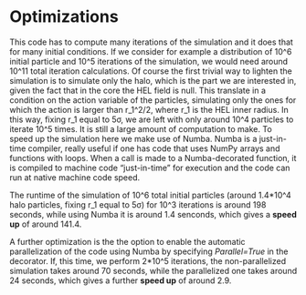 # Optimizations
This code has to compute many iterations of the simulation and it does that for many initial conditions. If we consider for example a distribution of 10^6 initial particle and 10^5 iterations of the simulation, we would need around 10^11 total iteration calculations. Of course the first trivial way to lighten the simulation is to simulate only the halo, which is the part we are interested in, given the fact that in the core the HEL field is null. This translate in a condition on the action variable of the particles, simulating only the ones for which the action is larger than r_1^2/2, where r_1 is the HEL inner radius.
In this way, fixing r_1 equal to 5σ, we are left with only around 10^4 particles to iterate 10^5 times. It is still a large amount of computation to make.
To speed up the simulation here we make use of Numba. Numba is a just-in-time compiler, really useful if one has code that uses NumPy arrays and functions with loops. When a call is made to a Numba-decorated function, it is compiled to machine code “just-in-time” for execution and the code can run at native machine code speed. 

The runtime of the simulation of 10^6 total initial particles (around 1.4*10^4 halo particles, fixing r_1 equal to 5σ) for 10^3 iterations is around 198 seconds, while using Numba it is around 1.4 senconds, which gives a **speed up** of around 141.4.

A further optimization is the the option to enable the automatic parallelization of the code using Numba by specifying *Parallel=True* in the decorator. If, this time, we perform 2*10^5 iterations, the non-parallelized simulation takes around 70 seconds, while the parallelized one takes around 24 seconds, which gives a further **speed up** of around 2.9.


